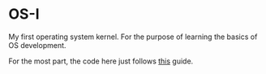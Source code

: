 # OS-I
My first operating system kernel. For the purpose of learning the basics of OS development.

For the most part, the code here just follows [this](https://www.rpi4os.com/) guide.
